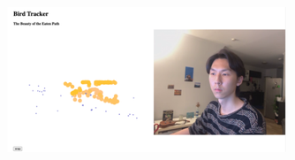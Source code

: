 <img src="https://github.com/hunoong/slave2-A/blob/master/week10/work_in_progress_screenshot.png" width="800" /> <br/>
